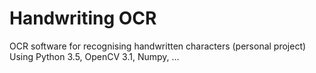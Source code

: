# Handwriting OCR
OCR software for recognising handwritten characters (personal project)
Using Python 3.5, OpenCV 3.1, Numpy, ...
